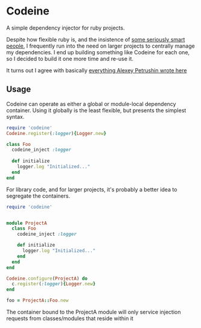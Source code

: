 Codeine
=======

A simple dependency injector for ruby projects.

Despite how flexible ruby is, and the insistence of [some seriously smart people](http://weblog.jamisbuck.org/2008/11/9/legos-play-doh-and-programming), I frequently run into the need on larger projects to centrally manage my dependencies.  I end up building something like Codeine for each one, so I decided to build it one more time and re-use it.

It turns out I agree with basically [everything Alexey Petrushin wrote here](http://ruby-lang.info/blog/you-underestimate-the-power-of-ioc-3fh)


Usage
-----

Codeine can operate as either a global or module-local dependency container.  Using it globally is the least flexible, but presents the simplest syntax.

```ruby
require 'codeine'
Codeine.register(:logger){Logger.new}

class Foo
  codeine_inject :logger
  
  def initialize
    logger.log "Initialized..."
  end
end
```


For library code, and for larger projects, it's probably a better idea to segregate the containers.

```ruby
require 'codeine'


module ProjectA
  class Foo
    codeine_inject :logger

    def initialize
      logger.log "Initialized..."
    end
  end
end

Codeine.configure(ProjectA) do
  c.register(:logger){Logger.new}
end

foo = ProjectA::Foo.new
```

The container bound to the ProjectA module will only service injection requests from classes/modules that reside within it


